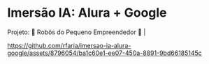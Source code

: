 # Imersão IA: Alura + Google
Projeto: 🤖 Robôs do Pequeno Empreendedor 💼 | 
<a href="(https://www.linkedin.com/in/rodrigocfaria/">
  <i class="fa-brands fa-linkedin"></i>
</a>

https://github.com/rfaria/imersao-ia-alura-google/assets/8796054/ba1c60e1-ee07-450a-8891-9bd66185145c
